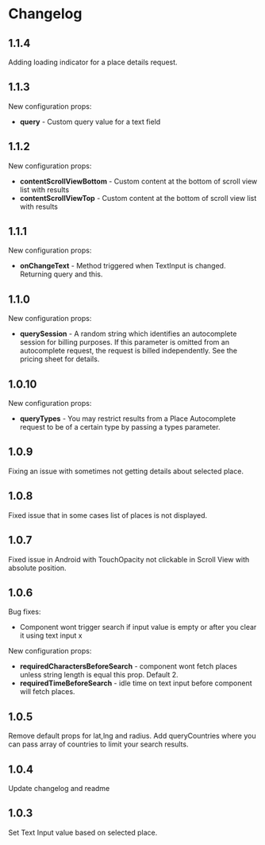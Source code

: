 # Changelog
## 1.1.4
Adding loading indicator for a place details request.
## 1.1.3
New configuration props:
* **query** - Custom query value for a text field
## 1.1.2
New configuration props:
* **contentScrollViewBottom** - Custom content at the bottom of scroll view list with results
* **contentScrollViewTop** - Custom content at the bottom of scroll view list with results
## 1.1.1
New configuration props:
* **onChangeText** - Method triggered when TextInput is changed. Returning query and this.
## 1.1.0
New configuration props:
* **querySession** - A random string which identifies an autocomplete session for billing purposes. If this parameter is omitted from an autocomplete request, the request is billed independently. See the pricing sheet for details.
## 1.0.10
New configuration props:
* **queryTypes** - You may restrict results from a Place Autocomplete request to be of a certain type by passing a types parameter.
## 1.0.9
Fixing an issue with sometimes not getting details about selected place.
## 1.0.8
Fixed issue that in some cases list of places is not displayed. 
## 1.0.7
Fixed issue in Android with TouchOpacity not clickable in Scroll View with absolute position.
## 1.0.6
Bug fixes:
* Component wont trigger search if input value is empty or after you clear it using text input x

New configuration props:
* **requiredCharactersBeforeSearch** - component wont fetch places unless string length is equal this prop. Default 2.
* **requiredTimeBeforeSearch** - idle time on text input before component will fetch places.
## 1.0.5
Remove default props for lat,lng and radius. 
Add queryCountries where you can pass array of countries to limit your search results. 
## 1.0.4
Update changelog and readme
## 1.0.3
Set Text Input value based on selected place.
